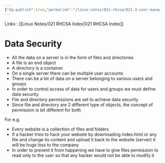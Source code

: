 ```yaml
---
{"dg-publish":true,"permalink":"/linux-notes/021-rhcsa/021-3-user-management/021-3-6-data-security/"}
---
```


Links : [[Linux Notes/021 RHCSA Index\|021 RHCSA Index]]

# Data Security

- All the data on a server is in the form of files and directories
- A file is an end object
- A directory is a container
- On a single server there can be multiple user accounts
- There can be a lot of data on a server belonging to various users and groups
- In order to control access of data for users and groups we must define data security
- File and directory permissions are set to achieve data security
- Since file and directory are 2 different type of objects, the concept of permission is bit different for both

For e.g.
- Every website is a collection of files and folders
- If a hacker tries to hack your website by downloading index.html or any file and change its content and upload it back to the website (server) it will be huge loss to the company
- In order to prevent it from happening we have to give files permission to read only to the user so that any hacker would not be able to modify it